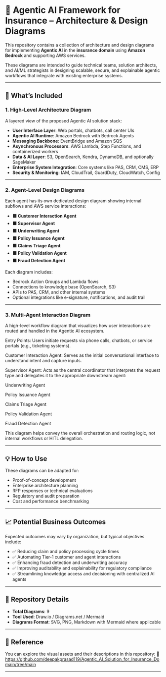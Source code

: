 

# 🤖 Agentic AI Framework for Insurance – Architecture & Design Diagrams

This repository contains a collection of architecture and design diagrams for implementing **Agentic AI** in the **insurance domain** using **Amazon Bedrock** and supporting AWS services.

These diagrams are intended to guide technical teams, solution architects, and AI/ML strategists in designing scalable, secure, and explainable agentic workflows that integrate with existing enterprise systems.

---

## 📌 What’s Included

### 1. High-Level Architecture Diagram

A layered view of the proposed Agentic AI solution stack:

* **User Interface Layer**: Web portals, chatbots, call center UIs
* **Agentic AI Runtime**: Amazon Bedrock with Bedrock Agents
* **Messaging Backbone**: EventBridge and Amazon SQS
* **Asynchronous Processors**: AWS Lambda, Step Functions, and containerized workers
* **Data & AI Layer**: S3, OpenSearch, Kendra, DynamoDB, and optionally SageMaker
* **Enterprise System Integration**: Core systems like PAS, CRM, CMS, ERP
* **Security & Monitoring**: IAM, CloudTrail, GuardDuty, CloudWatch, Config

---

### 2. Agent-Level Design Diagrams

Each agent has its own dedicated design diagram showing internal subflows and AWS service interactions:

* **🟨 Customer Interaction Agent**
* **🟫 Supervisor Agent**
* **🟩 Underwriting Agent**
* **🟦 Policy Issuance Agent**
* **🟪 Claims Triage Agent**
* **🟥 Policy Validation Agent**
* **🟧 Fraud Detection Agent**


Each diagram includes:

* Bedrock Action Groups and Lambda flows
* Connections to knowledge base (OpenSearch, S3)
* APIs to PAS, CRM, and other internal systems
* Optional integrations like e-signature, notifications, and audit trail

---

### 3. Multi-Agent Interaction Diagram

A high-level workflow diagram that visualizes how user interactions are routed and handled in the Agentic AI ecosystem.

Entry Points: Users initiate requests via phone calls, chatbots, or service portals (e.g., ticketing systems).

Customer Interaction Agent: Serves as the initial conversational interface to understand intent and capture inputs.

Supervisor Agent: Acts as the central coordinator that interprets the request type and delegates it to the appropriate downstream agent:

Underwriting Agent

Policy Issuance Agent

Claims Triage Agent

Policy Validation Agent

Fraud Detection Agent

This diagram helps convey the overall orchestration and routing logic, not internal workflows or HITL delegation.

---

## 💡 How to Use

These diagrams can be adapted for:

* Proof-of-concept development
* Enterprise architecture planning
* RFP responses or technical evaluations
* Regulatory and audit preparation
* Cost and performance benchmarking

---

## 📈 Potential Business Outcomes

Expected outcomes may vary by organization, but typical objectives include:

* ✅ Reducing claim and policy processing cycle times
* ✅ Automating Tier-1 customer and agent interactions
* ✅ Enhancing fraud detection and underwriting accuracy
* ✅ Improving auditability and explainability for regulatory compliance
* ✅ Streamlining knowledge access and decisioning with centralized AI agents

---

## 📂 Repository Details

* **Total Diagrams**: 9
* **Tool Used**: Draw\.io / Diagrams.net / Mermaid 
* **Diagrams Format**: SVG, PNG, Markdown with Mermaid where applicable

---

## 🔗 Reference

You can explore the visual assets and their descriptions in this repository: 
📁 https://github.com/deepakprasad119/Agentic_AI_Solution_for_Insurance_Domain/tree/main


---


